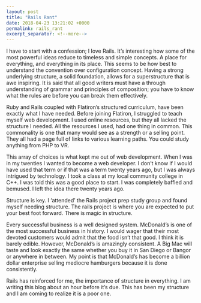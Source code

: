 ```yaml
---
layout: post
title: "Rails Rant"
date: 2018-04-23 13:21:02 +0000
permalink: rails_rant
excerpt_separator: <!--more-->
---
```


I have to start with a confession; I love Rails. It’s interesting how some of the most powerful ideas reduce to timeless and simple concepts.<!--more--> A place for everything, and everything in its place. This seems to be how best to understand the convention over configuration concept. Having a strong underlying structure, a solid foundation, allows for a superstructure that is awe inspiring. It is said that all good writers must have a through understanding of grammar and principles of composition; you have to know what the rules are before you can break them effectively.

Ruby and Rails coupled with Flatiron’s structured curriculum, have been exactly what I have needed. Before joining Flatiron, I struggled to teach myself web development. I used online resources, but they all lacked the structure I needed. All the resources I used, had one thing in common. This commonality is one that many would see as a strength or a selling point. They all had a page full of links to various learning paths. You could study anything from PHP to VR.

This array of choices is what kept me out of web development. When I was in my twenties I wanted to become a web developer. I don’t know if I would have used that term or if that was a term twenty years ago, but I was always intrigued by technology. I took a class at my local community college in C++. I was told this was a good place to start. I was completely baffled and bemused. I left the idea there twenty years ago.

Structure is key. I ‘attended’ the Rails project prep study group and found myself needing structure. The rails project is where you are expected to put your best foot forward. There is magic in structure.

Every successful business is a well designed system. McDonald’s is one of the most successful business in history. I would wager that their most devoted customers would admit that the food isn’t that good. I think it is barely edible. However, McDonald’s is amazingly consistent. A Big Mac will taste and look exactly the same whether you buy it in San Diego or Bangor or anywhere in between. My point is that McDonald’s has become a billion dollar enterprise selling mediocre hamburgers because it is done consistently.

Rails has reinforced for me, the importance of structure in everything. I am writing this blog about an hour before it’s due. This has been my structure and I am coming to realize it is a poor one.
